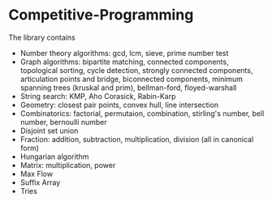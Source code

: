 # Competitive-Programming
The library contains    
- Number theory algorithms: gcd, lcm, sieve, prime number test
- Graph algorithms: bipartite matching, connected components, topological sorting, cycle detection, strongly connected components, articulation points and bridge, biconnected components, minimum spanning trees (kruskal and prim), bellman-ford, floyed-warshall 
- String search: KMP, Aho Corasick, Rabin-Karp
- Geometry: closest pair points, convex hull, line intersection
- Combinatorics: factorial, permutaion, combination, stirling's number, bell number, bernoulli number
- Disjoint set union
- Fraction: addition, subtraction, multiplication, division (all in canonical form)
- Hungarian algorithm
- Matrix: multiplication, power
- Max Flow
- Suffix Array
- Tries
